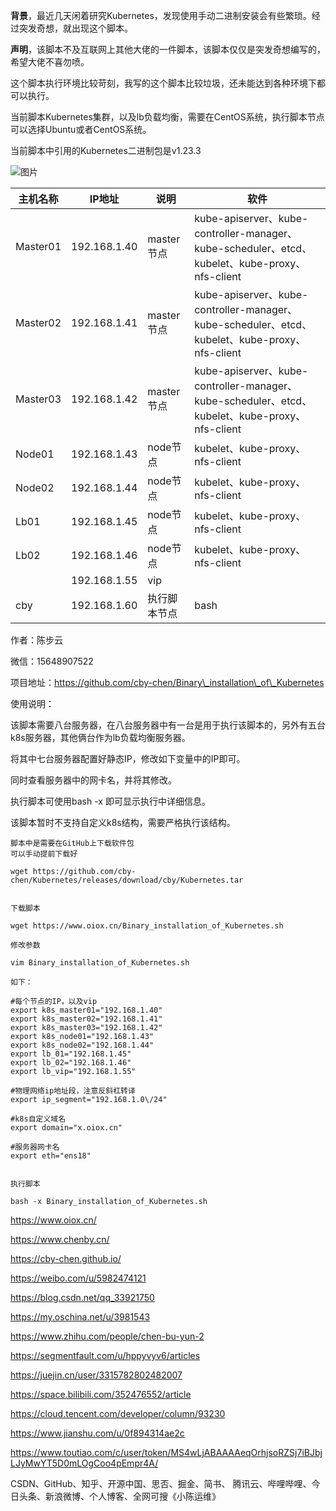   

**背景**，最近几天闲着研究Kubernetes，发现使用手动二进制安装会有些繁琐。经过突发奇想，就出现这个脚本。

  

**声明**，该脚本不及互联网上其他大佬的一件脚本，该脚本仅仅是突发奇想编写的，希望大佬不喜勿喷。

  

这个脚本执行环境比较苛刻，我写的这个脚本比较垃圾，还未能达到各种环境下都可以执行。  

  

当前脚本Kubernetes集群，以及lb负载均衡，需要在CentOS系统，执行脚本节点可以选择Ubuntu或者CentOS系统。  

  

当前脚本中引用的Kubernetes二进制包是v1.23.3

  

![图片](https://p3-juejin.byteimg.com/tos-cn-i-k3u1fbpfcp/31d5ac532dde4228996cc7404e4ec823~tplv-k3u1fbpfcp-zoom-1.image)

  

| 主机名称 | IP地址 | 说明 | 软件 |
| --- | --- | --- | --- |
| Master01 | 192.168.1.40 | master节点 | kube-apiserver、kube-controller-manager、kube-scheduler、etcd、kubelet、kube-proxy、nfs-client |
| Master02 | 192.168.1.41 | master节点 | kube-apiserver、kube-controller-manager、kube-scheduler、etcd、kubelet、kube-proxy、nfs-client |
| Master03 | 192.168.1.42 | master节点 | kube-apiserver、kube-controller-manager、kube-scheduler、etcd、kubelet、kube-proxy、nfs-client |
| Node01 | 192.168.1.43 | node节点 | kubelet、kube-proxy、nfs-client |
| Node02 | 192.168.1.44 | node节点 | kubelet、kube-proxy、nfs-client |
| Lb01 | 192.168.1.45 | node节点 | kubelet、kube-proxy、nfs-client |
| Lb02 | 192.168.1.46 | node节点 | kubelet、kube-proxy、nfs-client |
|  | 192.168.1.55 | vip |  |
| cby | 192.168.1.60 | 执行脚本节点 | bash |


  

作者：陈步云

微信：15648907522

项目地址：https://github.com/cby-chen/Binary\_installation\_of\_Kubernetes

  

使用说明：

该脚本需要八台服务器，在八台服务器中有一台是用于执行该脚本的，另外有五台k8s服务器，其他俩台作为lb负载均衡服务器。

将其中七台服务器配置好静态IP，修改如下变量中的IP即可。

同时查看服务器中的网卡名，并将其修改。

执行脚本可使用bash -x 即可显示执行中详细信息。

该脚本暂时不支持自定义k8s结构，需要严格执行该结构。

```
脚本中是需要在GitHub上下载软件包
可以手动提前下载好

wget https://github.com/cby-chen/Kubernetes/releases/download/cby/Kubernetes.tar​


下载脚本

wget https://www.oiox.cn/Binary_installation_of_Kubernetes.sh

修改参数

vim Binary_installation_of_Kubernetes.sh

如下：

#每个节点的IP，以及vip
export k8s_master01="192.168.1.40"
export k8s_master02="192.168.1.41"
export k8s_master03="192.168.1.42"
export k8s_node01="192.168.1.43"
export k8s_node02="192.168.1.44"
export lb_01="192.168.1.45"
export lb_02="192.168.1.46"
export lb_vip="192.168.1.55"

#物理网络ip地址段，注意反斜杠转译
export ip_segment="192.168.1.0\/24"

#k8s自定义域名
export domain="x.oiox.cn"

#服务器网卡名
export eth="ens18"


执行脚本

bash -x Binary_installation_of_Kubernetes.sh

```


https://www.oiox.cn/

https://www.chenby.cn/

https://cby-chen.github.io/

https://weibo.com/u/5982474121

https://blog.csdn.net/qq_33921750

https://my.oschina.net/u/3981543

https://www.zhihu.com/people/chen-bu-yun-2

https://segmentfault.com/u/hppyvyv6/articles

https://juejin.cn/user/3315782802482007

https://space.bilibili.com/352476552/article

https://cloud.tencent.com/developer/column/93230

https://www.jianshu.com/u/0f894314ae2c

https://www.toutiao.com/c/user/token/MS4wLjABAAAAeqOrhjsoRZSj7iBJbjLJyMwYT5D0mLOgCoo4pEmpr4A/

CSDN、GitHub、知乎、开源中国、思否、掘金、简书、
腾讯云、哔哩哔哩、今日头条、新浪微博、个人博客、全网可搜《小陈运维》
